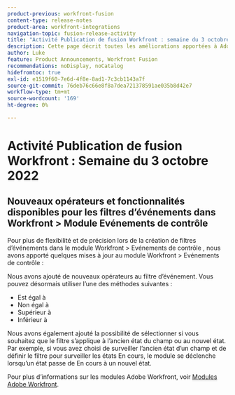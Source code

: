 ```yaml
---
product-previous: workfront-fusion
content-type: release-notes
product-area: workfront-integrations
navigation-topic: fusion-release-activity
title: "Activité Publication de fusion Workfront : semaine du 3 octobre 2022"
description: Cette page décrit toutes les améliorations apportées à Adobe Workfront Fusion durant la semaine du 3 octobre 2022.
author: Luke
feature: Product Announcements, Workfront Fusion
recommendations: noDisplay, noCatalog
hidefromtoc: true
exl-id: e1519f60-7e6d-4f8e-8ad1-7c3cb1143a7f
source-git-commit: 76deb76c66e8f8a7dea721378591ae035b8d42e7
workflow-type: tm+mt
source-wordcount: '169'
ht-degree: 0%

---
```


# Activité Publication de fusion Workfront : Semaine du 3 octobre 2022

## Nouveaux opérateurs et fonctionnalités disponibles pour les filtres d’événements dans Workfront > Module Evénements de contrôle

Pour plus de flexibilité et de précision lors de la création de filtres d’événements dans le module Workfront > Evénements de contrôle , nous avons apporté quelques mises à jour au module Workfront > Evénements de contrôle :

Nous avons ajouté de nouveaux opérateurs au filtre d’événement. Vous pouvez désormais utiliser l’une des méthodes suivantes :

* Est égal à
* Non égal à
* Supérieur à
* Inférieur à

Nous avons également ajouté la possibilité de sélectionner si vous souhaitez que le filtre s’applique à l’ancien état du champ ou au nouvel état. Par exemple, si vous avez choisi de surveiller l’ancien état d’un champ et de définir le filtre pour surveiller les états En cours, le module se déclenche lorsqu’un état passe de En cours à un nouvel état.

Pour plus d’informations sur les modules Adobe Workfront, voir [Modules Adobe Workfront](/help/quicksilver/workfront-fusion/apps-and-their-modules/workfront-modules.md).
